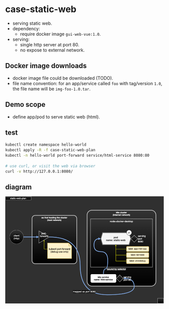 # case-static-web

- serving static web.
- dependency:
  - require docker image `gui-web-vue:1.0`.
- serving:
  - single http server at port 80.
  - no expose to external network.

## Docker image downloads

- docker image file could be downloaded (TODO).
- file name convention: for an app/service called `foo` with tag/version `1.0`, the file name will be `img-foo-1.0.tar`.

## Demo scope

- define app/pod to serve static web (html).

## test

```sh
kubectl create namespace hello-world
kubectl apply -R -f case-static-web-plan
kubectl -n hello-world port-forward service/html-service 8080:80

# use curl, or visit the web via browser
curl -v http://127.0.0.1:8080/
```

## diagram

![case-static-web-plan](case-static-web-plan/case-static-web-plan.png)

